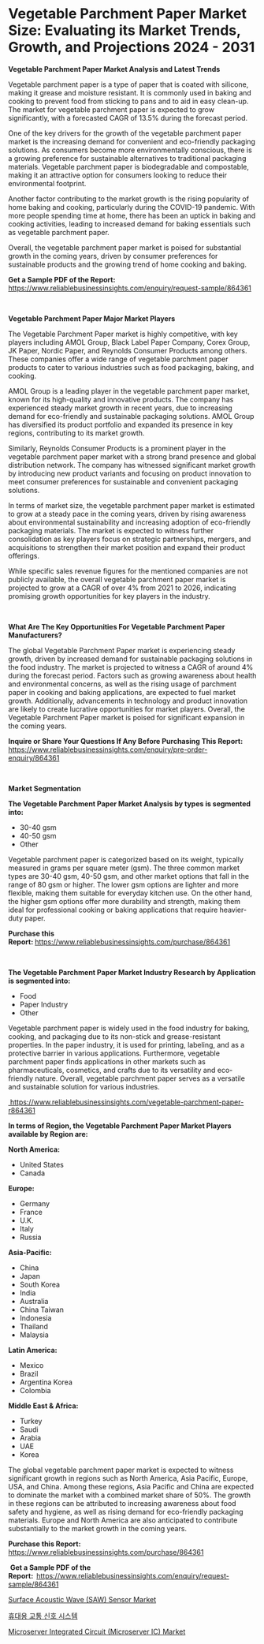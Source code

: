 <p><h1>Vegetable Parchment Paper Market Size: Evaluating its Market Trends, Growth, and Projections 2024 - 2031</h1></p><p><strong>Vegetable Parchment Paper Market Analysis and Latest Trends</strong></p>
<p><p>Vegetable parchment paper is a type of paper that is coated with silicone, making it grease and moisture resistant. It is commonly used in baking and cooking to prevent food from sticking to pans and to aid in easy clean-up. The market for vegetable parchment paper is expected to grow significantly, with a forecasted CAGR of 13.5% during the forecast period.</p><p>One of the key drivers for the growth of the vegetable parchment paper market is the increasing demand for convenient and eco-friendly packaging solutions. As consumers become more environmentally conscious, there is a growing preference for sustainable alternatives to traditional packaging materials. Vegetable parchment paper is biodegradable and compostable, making it an attractive option for consumers looking to reduce their environmental footprint.</p><p>Another factor contributing to the market growth is the rising popularity of home baking and cooking, particularly during the COVID-19 pandemic. With more people spending time at home, there has been an uptick in baking and cooking activities, leading to increased demand for baking essentials such as vegetable parchment paper.</p><p>Overall, the vegetable parchment paper market is poised for substantial growth in the coming years, driven by consumer preferences for sustainable products and the growing trend of home cooking and baking.</p></p>
<p><strong>Get a Sample PDF of the Report:&nbsp;</strong> <a href="https://www.reliablebusinessinsights.com/enquiry/request-sample/864361">https://www.reliablebusinessinsights.com/enquiry/request-sample/864361</a></p>
<p>&nbsp;</p>
<p><strong>Vegetable Parchment Paper Major Market Players</strong></p>
<p><p>The Vegetable Parchment Paper market is highly competitive, with key players including AMOL Group, Black Label Paper Company, Corex Group, JK Paper, Nordic Paper, and Reynolds Consumer Products among others. These companies offer a wide range of vegetable parchment paper products to cater to various industries such as food packaging, baking, and cooking.</p><p>AMOL Group is a leading player in the vegetable parchment paper market, known for its high-quality and innovative products. The company has experienced steady market growth in recent years, due to increasing demand for eco-friendly and sustainable packaging solutions. AMOL Group has diversified its product portfolio and expanded its presence in key regions, contributing to its market growth.</p><p>Similarly, Reynolds Consumer Products is a prominent player in the vegetable parchment paper market with a strong brand presence and global distribution network. The company has witnessed significant market growth by introducing new product variants and focusing on product innovation to meet consumer preferences for sustainable and convenient packaging solutions.</p><p>In terms of market size, the vegetable parchment paper market is estimated to grow at a steady pace in the coming years, driven by rising awareness about environmental sustainability and increasing adoption of eco-friendly packaging materials. The market is expected to witness further consolidation as key players focus on strategic partnerships, mergers, and acquisitions to strengthen their market position and expand their product offerings.</p><p>While specific sales revenue figures for the mentioned companies are not publicly available, the overall vegetable parchment paper market is projected to grow at a CAGR of over 4% from 2021 to 2026, indicating promising growth opportunities for key players in the industry.</p></p>
<p>&nbsp;</p>
<p><strong>What Are The Key Opportunities For Vegetable Parchment Paper Manufacturers?</strong></p>
<p><p>The global Vegetable Parchment Paper market is experiencing steady growth, driven by increased demand for sustainable packaging solutions in the food industry. The market is projected to witness a CAGR of around 4% during the forecast period. Factors such as growing awareness about health and environmental concerns, as well as the rising usage of parchment paper in cooking and baking applications, are expected to fuel market growth. Additionally, advancements in technology and product innovation are likely to create lucrative opportunities for market players. Overall, the Vegetable Parchment Paper market is poised for significant expansion in the coming years.</p></p>
<p><strong>Inquire or Share Your Questions If Any Before Purchasing This Report:</strong> <a href="https://www.reliablebusinessinsights.com/enquiry/pre-order-enquiry/864361">https://www.reliablebusinessinsights.com/enquiry/pre-order-enquiry/864361</a></p>
<p>&nbsp;</p>
<p><strong>Market Segmentation</strong></p>
<p><strong>The Vegetable Parchment Paper Market Analysis by types is segmented into:</strong></p>
<p><ul><li>30-40 gsm</li><li>40-50 gsm</li><li>Other</li></ul></p>
<p><p>Vegetable parchment paper is categorized based on its weight, typically measured in grams per square meter (gsm). The three common market types are 30-40 gsm, 40-50 gsm, and other market options that fall in the range of 80 gsm or higher. The lower gsm options are lighter and more flexible, making them suitable for everyday kitchen use. On the other hand, the higher gsm options offer more durability and strength, making them ideal for professional cooking or baking applications that require heavier-duty paper.</p></p>
<p><strong>Purchase this Report:&nbsp;</strong><a href="https://www.reliablebusinessinsights.com/purchase/864361">https://www.reliablebusinessinsights.com/purchase/864361</a></p>
<p>&nbsp;</p>
<p><strong>The Vegetable Parchment Paper Market Industry Research by Application is segmented into:</strong></p>
<p><ul><li>Food</li><li>Paper Industry</li><li>Other</li></ul></p>
<p><p>Vegetable parchment paper is widely used in the food industry for baking, cooking, and packaging due to its non-stick and grease-resistant properties. In the paper industry, it is used for printing, labeling, and as a protective barrier in various applications. Furthermore, vegetable parchment paper finds applications in other markets such as pharmaceuticals, cosmetics, and crafts due to its versatility and eco-friendly nature. Overall, vegetable parchment paper serves as a versatile and sustainable solution for various industries.</p></p>
<p><a href="https://www.reliablebusinessinsights.com/vegetable-parchment-paper-r864361">&nbsp;https://www.reliablebusinessinsights.com/vegetable-parchment-paper-r864361</a></p>
<p><strong>In terms of Region, the Vegetable Parchment Paper Market Players available by Region are:</strong></p>
<p>
    <p> <strong> North America: </strong>
        <ul>
            <li>United States</li>
            <li>Canada</li>
        </ul>
        </p> 
    <p> <strong> Europe: </strong>
        <ul>
            <li>Germany</li>
            <li>France</li>
            <li>U.K.</li>
            <li>Italy</li>
            <li>Russia</li>
        </ul>
        </p> 
    <p> <strong> Asia-Pacific: </strong>
        <ul>
            <li>China</li>
            <li>Japan</li>
            <li>South Korea</li>
            <li>India</li>
            <li>Australia</li>
            <li>China Taiwan</li>
            <li>Indonesia</li>
            <li>Thailand</li>
            <li>Malaysia</li>
        </ul>
        </p> 
    <p> <strong> Latin America: </strong>
        <ul>
            <li>Mexico</li>
            <li>Brazil</li>
            <li>Argentina Korea</li>
            <li>Colombia</li>
        </ul>
        </p> 
    <p> <strong> Middle East & Africa: </strong>
        <ul>
            <li>Turkey</li>
            <li>Saudi</li>
            <li>Arabia</li>
            <li>UAE</li>
            <li>Korea</li>
        </ul>
    </p>
    </p>
<p><p>The global vegetable parchment paper market is expected to witness significant growth in regions such as North America, Asia Pacific, Europe, USA, and China. Among these regions, Asia Pacific and China are expected to dominate the market with a combined market share of 50%. The growth in these regions can be attributed to increasing awareness about food safety and hygiene, as well as rising demand for eco-friendly packaging materials. Europe and North America are also anticipated to contribute substantially to the market growth in the coming years.</p></p>
<p><strong>Purchase this Report: </strong><a href="https://www.reliablebusinessinsights.com/purchase/864361">https://www.reliablebusinessinsights.com/purchase/864361</a></p>
<p>&nbsp;<strong>Get a Sample PDF of the Report:&nbsp;&nbsp;</strong><a href="https://www.reliablebusinessinsights.com/enquiry/request-sample/864361">https://www.reliablebusinessinsights.com/enquiry/request-sample/864361</a></p>
<p><strong></strong></p>
<p><p><a href="https://medium.com/@bsjdj3773/surface-acoustic-wave-saw-sensor-market-a-global-and-regional-analysis-focus-on-region-3d015f1b6f1a">Surface Acoustic Wave (SAW) Sensor Market</a></p><p><a href="https://github.com/WilburKihn5676/Market-Research-Report-List-3/blob/main/570991638658.md">휴대용 교통 신호 시스템</a></p><p><a href="https://medium.com/@kaceyrath00/microserver-integrated-circuit-microserver-ic-market-global-market-share-and-ranking-overall-a464d38ba6a9">Microserver Integrated Circuit (Microserver IC) Market</a></p></p>